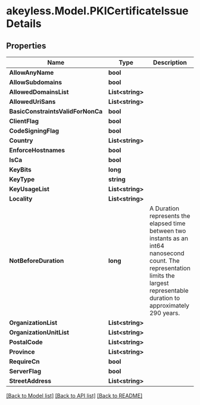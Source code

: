 # akeyless.Model.PKICertificateIssueDetails

## Properties

Name | Type | Description | Notes
------------ | ------------- | ------------- | -------------
**AllowAnyName** | **bool** |  | [optional] 
**AllowSubdomains** | **bool** |  | [optional] 
**AllowedDomainsList** | **List&lt;string&gt;** |  | [optional] 
**AllowedUriSans** | **List&lt;string&gt;** |  | [optional] 
**BasicConstraintsValidForNonCa** | **bool** |  | [optional] 
**ClientFlag** | **bool** |  | [optional] 
**CodeSigningFlag** | **bool** |  | [optional] 
**Country** | **List&lt;string&gt;** |  | [optional] 
**EnforceHostnames** | **bool** |  | [optional] 
**IsCa** | **bool** |  | [optional] 
**KeyBits** | **long** |  | [optional] 
**KeyType** | **string** |  | [optional] 
**KeyUsageList** | **List&lt;string&gt;** |  | [optional] 
**Locality** | **List&lt;string&gt;** |  | [optional] 
**NotBeforeDuration** | **long** | A Duration represents the elapsed time between two instants as an int64 nanosecond count. The representation limits the largest representable duration to approximately 290 years. | [optional] 
**OrganizationList** | **List&lt;string&gt;** |  | [optional] 
**OrganizationUnitList** | **List&lt;string&gt;** |  | [optional] 
**PostalCode** | **List&lt;string&gt;** |  | [optional] 
**Province** | **List&lt;string&gt;** |  | [optional] 
**RequireCn** | **bool** |  | [optional] 
**ServerFlag** | **bool** |  | [optional] 
**StreetAddress** | **List&lt;string&gt;** |  | [optional] 

[[Back to Model list]](../README.md#documentation-for-models) [[Back to API list]](../README.md#documentation-for-api-endpoints) [[Back to README]](../README.md)

